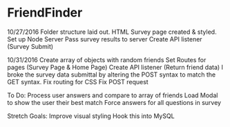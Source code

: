 # FriendFinder

10/27/2016
Folder structure laid out.
HTML Survey page created & styled.
Set up Node Server
Pass survey results to server
Create API listener (Survey Submit)


10/31/2016
Create array of objects with random friends
Set Routes for pages (Survey Page & Home Page)
Create API listener (Return friend data)
I broke the survey data submittal by altering the POST syntax to match the GET syntax.
Fix routing for CSS
Fix POST request


To Do:
Process user answers and compare to array of friends
Load Modal to show the user their best match
Force answers for all questions in survey



Stretch Goals:
Improve visual styling
Hook this into MySQL